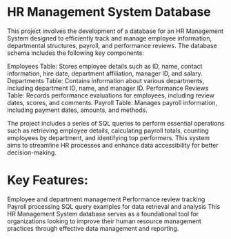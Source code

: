 # HR Management System Database
This project involves the development of a database for an HR Management System designed to efficiently track and manage employee information, departmental structures, payroll, and performance reviews. The database schema includes the following key components:

Employees Table: Stores employee details such as ID, name, contact information, hire date, department affiliation, manager ID, and salary.
Departments Table: Contains information about various departments, including department ID, name, and manager ID.
Performance Reviews Table: Records performance evaluations for employees, including review dates, scores, and comments.
Payroll Table: Manages payroll information, including payment dates, amounts, and methods.

The project includes a series of SQL queries to perform essential operations such as retrieving employee details, calculating payroll totals, counting employees by department, and identifying top performers. This system aims to streamline HR processes and enhance data accessibility for better decision-making.

# Key Features:
Employee and department management
Performance review tracking
Payroll processing
SQL query examples for data retrieval and analysis
This HR Management System database serves as a foundational tool for organizations looking to improve their human resource management practices through effective data management and reporting.
